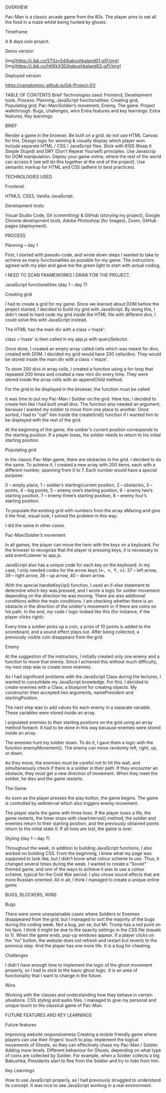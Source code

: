 OVERVIEW

Pac-Man is a classic arcade game from the 80s. The player aims to eat all the food in a maze whilst being hunted by ghosts.

Timeframe

A 8 days solo project.



Demo version

[img]https://i.ibb.co/5TSzy5d/babushkaland01.gif[/img] [img]https://i.ibb.co/hKKkX3D/babushkaland02.gif[/img] 

Deployed version

https://vaniatominc.github.io/GA-Project-01/ 

TABLE OF CONTENTS
Brief
Technologies used:
Frontend,
Development tools.
Process:
Planning,
JavaScript functionalities:
Creating grid,
Populating grid,
Pac-Man/Soldier’s movement,
Enemy,
The game.
Project walkthrough.
Bugs, challenges, wins
Extra features and key learnings:
Extra features,
Key learnings.

BRIEF

Render a game in the browser.
Be built on a grid: do not use HTML Canvas for this.
Design logic for winning & visually display which player won.
Include separate HTML / CSS / JavaScript files.
Stick with KISS (Keep It Simple Stupid) and DRY (Don't Repeat Yourself) principles.
Use Javascrip for DOM manipulation.
Deploy your game online, where the rest of the world can access it (we will do this together at the end of the project).
Use semantic markup for HTML and CSS (adhere to best practices).

TECHNOLOGIES USED

Frontend:

HTML5,
CSS3,
Vanilla JavaScript.

Development tools:

Visual Studio Code,
Git (committing) & GitHub (storying my project),
Google Chrome development tools,
Adobe Photoshop (for images),
Zoom,
GitHub pages (deployment).

PROCESS

Planning – day 1

First, I started with pseudo-code, and wrote down steps I wanted to take to achieve as many functionalities as possible for my game. The instructors agreed with my plan and gave me the green light to start with actual coding.

I NEED TO SCAN FRAMEWORKS I DRAW FOR THE PROJECT.

JavaScript functionalities (day 1 – day 7) 

Creating grid

I had to create a grid for my game. Since we learned about DOM before the project started, I decided to build my grid with JavaScript. By doing this, I didn't need to hard code my grid inside the HTML file with different divs. I could solve this with JavaScript instead.

The HTML has the main div with a class ='maze':



class ='maze' is then called in my app.js with querySelector.



Once done, I created an empty array called cells which was meant for divs, created with DOM. I decided my grid would have 200 cells/divs. They would be stored inside the main div with a class ='maze'. 



To store 200 divs in array cells, I created a function using a for-loop that repeated 200 times and created a new mini div every time. They were stored inside the array cells with an appendChild method.



For the grid to be displayed in the browser, the function must be called.


It was time to put my Pac-Man / Soldier on the grid. Here too, I decided to create him like I had built small divs. The function also needed an argument, because I wanted my soldier to move from one place to another. Once sorted, I had to "call" him inside the createGrid() function if I wanted him to be displayed with the rest of the grid.




At the beginning of the game, the soldier's current position corresponds to the starting position. If a player loses, his soldier needs to return to his initial starting position.  

Populating grid

In the classic Pac-Man game, there are obstacles in the grid. I decided to do the same. To achieve it, I created a new array with 200 items, each with a different number, spanning from 0 to 7. Each number would have a special purpose:

0 – empty place,
1 – soldier’s starting/current position,
2 – obstacles,
3 – points,
4 – big points,
5 – enemy one’s starting position,
6 – enemy two’s starting position,
7 – enemy three’s starting position,
8 – enemy four’s starting position.



To populate the existing grid with numbers from the array aMazing and give it the final, visual look, I solved the problem in this way.



I did the same in other cases.

Pac-Man/Soldier’s movement 

In all games, the player can move the hero with the keys on a keyboard. For the browser to recognize that the player is pressing keys, it is necessary to add eventListener to app.js.



JavaScript also has a unique code for each key on the keyboard. In my case, I only needed codes for the arrow keys (←, →, ↑, ↓):
37 – left arrow,
39 – right arrow,
38 – up arrow,
40 – down arrow.

With the special handleKeyUp() function, I used an if-else statement to determine which key was pressed, and I wrote a logic for soldier movement depending on the direction he was moving. There are also additional conditions within the main conditions. I am checking whether there is an obstacle in the direction of the soldier's movement or if there are coins on his path. In the end, my code / logic looked like this (for instance, if the player clicks right):



Every time a soldier picks up a coin, a prize of 10 points is added to the scoreboard, and a sound effect plays out. After being collected, a previously visible coin disappears from the grid.



Enemy

At the suggestion of the instructors, I initially created only one enemy and a function to move that enemy. Since I achieved this without much difficulty, my next step was to create more enemies.

As I had significant problems with the JavaScript Class during the lectures, I wanted to consolidate my JavaScript knowledge. For this, I decided to create enemies with a Class, a blueprint for creating objects. My constructor then accepted two arguments, namePresident and startingPosition.



The next step was to add values for each enemy in a separate variable. These variables were stored inside an array.

 

I populated enemies to their starting positions on the grid using an array method foreach. It had to be done in this way because enemies were stored inside an array.



The enemies hunt my soldier down. To do it, I gave them a logic with the function enemyMovement(). The enemy can move randomly left, right, up, or down.



As they move, the enemies must be careful not to hit the wall, and simultaneously check if there is a soldier in their path. If they encounter an obstacle, they must get a new direction of movement. When they meet the soldier, he dies and the game restarts.



The Game

As soon as the player presses the play button, the game begins. The game is controlled by setInterval which also triggers enemy movement.



The player starts the game with three lives. If the player loses a life, the game restarts, the timer stops with clearInterval() method, the soldier and enemies return to their starting position, and the previously obtained points return to the initial state 0. If all lives are lost, the game is over.



Styling (day 1 – day 7)

Throughout the week, in addition to building JavaScript functions, I also worked on building CSS. From the beginning, I knew what my page was supposed to look like, but I didn’t know what colour scheme to use. Thus, it changed several times during the week. I wanted to create a “Soviet” themed game, and one of the ways to achieve it was to use a colour scheme, typical for the Cold War period. I also chose sound effects that are more Russian-oriented. All in all, I think I managed to create a unique online game.

BUGS, BLOCKERS, WINS

Bugs

There were some unexplainable cases where Soldiers or Enemies disappeared from the grid, but I managed to sort the majority of the bugs during the coding week.
Not a bug, per se, but Mr. Trump has a red point on his face. I think it might be due to the opacity settings in the CSS file (equals to 1).
When the game ends, pop-up windows appear. If a player clicks on the “no” button, the website does not refresh and restart but reverts to the previous step. And the player has one more life. It is a bug for cheating.



Challenges

I didn't have enough time to implement the logic of the ghost movement properly, so I had to stick to the basic ghost logic. It is an area of functionality that I want to change in the future.

Wins

Working with the classes and understanding how they behave in certain situations.
CSS styling and audio files. I managed to give my personal and unique touch to the classical game of Pac-Man.


FUTURE FEATURES AND KEY LEARNINGS

Future features

Improving website responsiveness
Creating a mobile friendly game where players can use their fingers’ touch to play.
Implement the logical movements of Ghosts, so they can effectively chase my Pac-Man / Soldier.
Adding more levels.
Different behaviour for Ghosts, depending on what type of coins are collected by Soldier. For example, when a Soldier collects a big Babushka, Presidents start to flee from the Soldier and try to hide from him.

Key Learnings

How to use JavaScript properly, as I had previously struggled to understand its concept. It was nice to see JavaScript working in a real environment.




